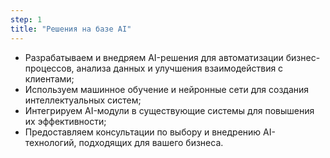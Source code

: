 ```yaml
---
step: 1
title: "Решения на базе AI"
---
```


- Разрабатываем и внедряем AI-решения для автоматизации бизнес-процессов, анализа данных и улучшения взаимодействия с клиентами;  
- Используем машинное обучение и нейронные сети для создания интеллектуальных систем;  
- Интегрируем AI-модули в существующие системы для повышения их эффективности;  
- Предоставляем консультации по выбору и внедрению AI-технологий, подходящих для вашего бизнеса.  
